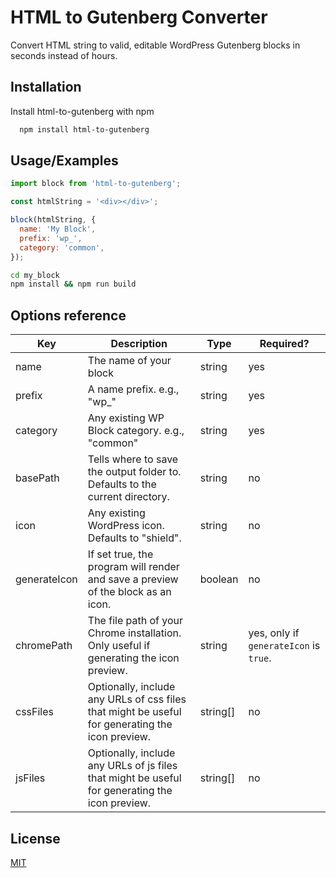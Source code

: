 # HTML to Gutenberg Converter

Convert HTML string to valid, editable WordPress Gutenberg blocks in seconds instead of hours.

## Installation

Install html-to-gutenberg with npm

```bash
  npm install html-to-gutenberg
```

## Usage/Examples

```javascript
import block from 'html-to-gutenberg';

const htmlString = '<div></div>';

block(htmlString, {
  name: 'My Block',
  prefix: 'wp_',
  category: 'common',
});
```

```bash
cd my_block
npm install && npm run build
```

## Options reference

| Key          | Description                                                                                     | Type     | Required?                              |
| ------------ | ----------------------------------------------------------------------------------------------- | -------- | -------------------------------------- |
| name         | The name of your block                                                                          | string   | yes                                    |
| prefix       | A name prefix. e.g., "wp\_"                                                                     | string   | yes                                    |
| category     | Any existing WP Block category. e.g., "common"                                                  | string   | yes                                    |
| basePath     | Tells where to save the output folder to. Defaults to the current directory.                    | string   | no                                     |
| icon         | Any existing WordPress icon. Defaults to "shield".                                              | string   | no                                     |
| generateIcon | If set true, the program will render and save a preview of the block as an icon.                | boolean  | no                                     |
| chromePath   | The file path of your Chrome installation. Only useful if generating the icon preview.          | string   | yes, only if `generateIcon` is `true`. |
| cssFiles     | Optionally, include any URLs of css files that might be useful for generating the icon preview. | string[] | no                                     |
| jsFiles      | Optionally, include any URLs of js files that might be useful for generating the icon preview.  | string[] | no                                     |

## License

[MIT](https://choosealicense.com/licenses/mit/)
